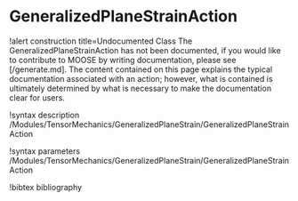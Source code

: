 <!-- MOOSE Documentation Stub: Remove this when content is added. -->

# GeneralizedPlaneStrainAction

!alert construction title=Undocumented Class
The GeneralizedPlaneStrainAction has not been documented, if you would like to contribute to MOOSE by writing
documentation, please see [/generate.md]. The content contained on this page explains the typical
documentation associated with an action; however, what is contained is ultimately determined by what
is necessary to make the documentation clear for users.

!syntax description /Modules/TensorMechanics/GeneralizedPlaneStrain/GeneralizedPlaneStrainAction

!syntax parameters /Modules/TensorMechanics/GeneralizedPlaneStrain/GeneralizedPlaneStrainAction

!bibtex bibliography
